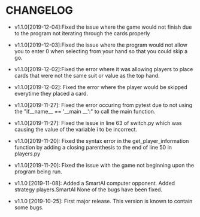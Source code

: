 # CHANGELOG
* v1.1.0[2019-12-04]:Fixed the issue where the game would not finish due to the program not iterating through the 
cards properly

* v1.1.0[2019-12-03]:Fixed the issue where the program would not allow you to enter 0 when selecting from your hand
so that you could skip a go.

* v1.1.0[2019-12-02]:Fixed the error where it was allowing players to place cards that were not the same suit or value
 as the top hand.

* v1.1.0[2019-12-02]: Fixed the error where the player would be skipped everytime they placed a card.

* v1.1.0[2019-11-27]: Fixed the error occuring from pytest due to not using the
"if__name__ == '__main __':" to call the main function. 

* v1.1.0[2019-11-27]: Fixed the issue in line 63 of switch.py which 
 was causing the value of the variable i to be incorrect.
 
* v1.1.0[2019-11-20]: Fixed the syntax error in the get_player_information
 function by adding a closing parenthesis to the end of line 50 in players.py

* v1.1.0[2019-11-20]: Fixed the issue with the game not beginning upon the
  program being run. 

* v1.1.0 [2019-11-08]: Added a SmartAI computer opponent.
  Added strategy players.SmartAI
  None of the bugs have been fixed.

* v1.1.0 [2019-10-25]: First major release.
  This version is known to contain some bugs.
